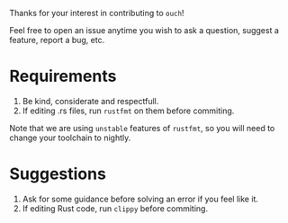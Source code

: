 Thanks for your interest in contributing to `ouch`!

Feel free to open an issue anytime you wish to ask a question, suggest a feature, report a bug, etc.

# Requirements

1. Be kind, considerate and respectfull.
2. If editing .rs files, run `rustfmt` on them before commiting.

Note that we are using `unstable` features of `rustfmt`, so you will need to change your toolchain to nightly.

# Suggestions

1. Ask for some guidance before solving an error if you feel like it.
2. If editing Rust code, run `clippy` before commiting.
